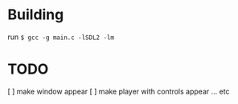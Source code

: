 # Building
run
`$ gcc -g main.c -lSDL2 -lm`

# TODO
[ ] make window appear
[ ] make player with controls appear
... etc

